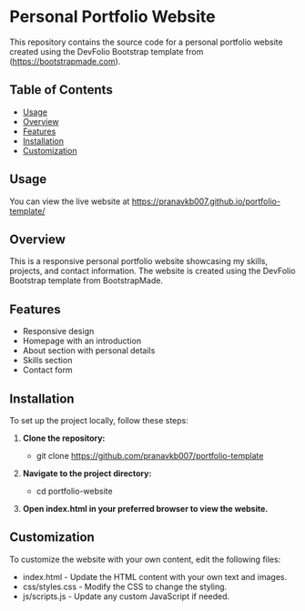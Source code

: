 # Personal Portfolio Website

This repository contains the source code for a personal portfolio website created using the DevFolio Bootstrap template from (https://bootstrapmade.com).

## Table of Contents

- [Usage](#usage)
- [Overview](#overview)
- [Features](#features)
- [Installation](#installation)
- [Customization](#customization)

## Usage

You can view the live website at https://pranavkb007.github.io/portfolio-template/

## Overview

This is a responsive personal portfolio website showcasing my skills, projects, and contact information.
The website is created using the DevFolio Bootstrap template from BootstrapMade.

## Features

- Responsive design
- Homepage with an introduction
- About section with personal details
- Skills section
- Contact form

## Installation

To set up the project locally, follow these steps:

1. **Clone the repository:**
      - git clone https://github.com/pranavkb007/portfolio-template

2. **Navigate to the project directory:**
      - cd portfolio-website

3. **Open index.html in your preferred browser to view the website.**

## Customization

To customize the website with your own content, edit the following files:

   - index.html - Update the HTML content with your own text and images.
   - css/styles.css - Modify the CSS to change the styling.
   - js/scripts.js - Update any custom JavaScript if needed.
      
      
      
